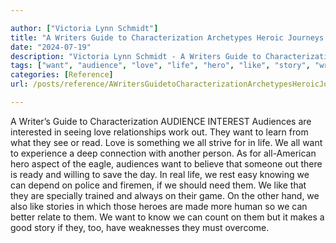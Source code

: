 ```yaml
---

author: ["Victoria Lynn Schmidt"]
title: "A Writers Guide to Characterization Archetypes Heroic Journeys and Other Elements of Dynamic Character Development - part0023_split_009.html"
date: "2024-07-19"
description: "Victoria Lynn Schmidt - A Writers Guide to Characterization Archetypes Heroic Journeys and Other Elements of Dynamic Character Development"
tags: ["want", "audience", "love", "life", "hero", "like", "story", "writer", "guide", "characterization", "interest", "interested", "seeing", "relationship", "work", "learn", "see", "read", "something", "strive", "experience", "deep", "connection", "another", "person"]
categories: [Reference]
url: /posts/reference/AWritersGuidetoCharacterizationArchetypesHeroicJourneysandOtherElementsofDynamicCharacterDevelopment-part0023split009html

---
```



A Writer’s Guide to Characterization
AUDIENCE INTEREST
Audiences are interested in seeing love relationships work out. They want to learn from what they see or read. Love is something we all strive for in life. We all want to experience a deep connection with another person.
As for all-American hero aspect of the eagle, audiences want to believe that someone out there is ready and willing to save the day. In real life, we rest easy knowing we can depend on police and firemen, if we should need them. We like that they are specially trained and always on their game. On the other hand, we also like stories in which those heroes are made more human so we can better relate to them. We want to know we can count on them but it makes a good story if they, too, have weaknesses they must overcome.
